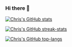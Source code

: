 ### Hi there 👋


[![Chris's GitHub stats](https://github-readme-stats.vercel.app/api?username=diduseetheocean&theme=transparent&count_private=true)](https://github.com/diduseetheocean)

[![Chris's GitHub streak-stats](https://streak-stats.demolab.com/?user=diduseetheocean&theme=transparent)](https://github.com/diduseetheocean)

[![Chris's GitHub top-langs](https://github-readme-stats.vercel.app/api/top-langs/?username=diduseetheocean&theme=transparent&layout=compact)](https://github.com/diduseetheocean)

<!--
[![Chris's wakatime stats](https://github-readme-stats.vercel.app/api/wakatime?username= diduseetheocean)](https://github.com/diduseetheocean)

**diduseetheocean/diduseetheocean** is a ✨ _special_ ✨ repository because its `README.md` (this file) appears on your GitHub profile.

Here are some ideas to get you started:

- 🔭 I’m currently working on ...
- 🌱 I’m currently learning ...
- 👯 I’m looking to collaborate on ...
- 🤔 I’m looking for help with ...
- 💬 Ask me about ...
- 📫 How to reach me: ...
- 😄 Pronouns: ...
- ⚡ Fun fact: ...
-->
